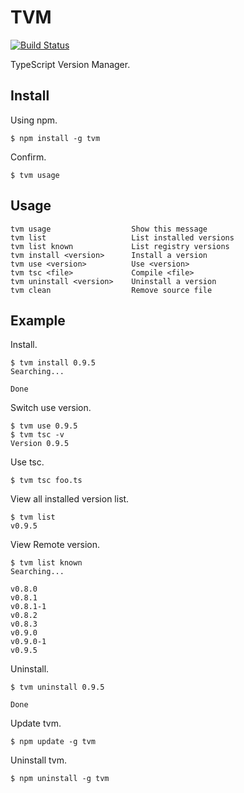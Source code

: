 # TVM

[![Build Status](https://travis-ci.org/watilde/tvm.png?branch=master)](https://travis-ci.org/watilde/tvm)

TypeScript Version Manager.

## Install

Using npm.

    $ npm install -g tvm

Confirm.

    $ tvm usage

## Usage

    tvm usage                  Show this message
    tvm list                   List installed versions
    tvm list known             List registry versions
    tvm install <version>      Install a version
    tvm use <version>          Use <version>
    tvm tsc <file>             Compile <file>
    tvm uninstall <version>    Uninstall a version
    tvm clean                  Remove source file

## Example

Install.

    $ tvm install 0.9.5
    Searching...

    Done

Switch use version.

    $ tvm use 0.9.5
    $ tvm tsc -v
    Version 0.9.5

Use tsc.

    $ tvm tsc foo.ts

View all installed version list.

    $ tvm list
    v0.9.5


View Remote version.

    $ tvm list known
    Searching...

    v0.8.0
    v0.8.1
    v0.8.1-1
    v0.8.2
    v0.8.3
    v0.9.0
    v0.9.0-1
    v0.9.5

Uninstall.

    $ tvm uninstall 0.9.5

    Done

Update tvm.

    $ npm update -g tvm

Uninstall tvm.

    $ npm uninstall -g tvm
